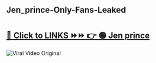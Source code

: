 
 ## Jen_prince-Only-Fans-Leaked

# <h2><a href="https://clipsfans.com/Jen_prince&ref=git">🔗 Click to LINKS ⏩⏩ 👉 🟢 Jen prince </a></h2>

<a href="https://clipsfans.com/Jen_prince&ref=git" rel="nofollow" data-target="animated-image.originalLink"><img src="https://i.ibb.co.com/xMMVF88/686577567.gif" alt="Viral Video Original" style="max-width: 100%; display: inline-block;" data-target="animated-image.originalImage"></a>
